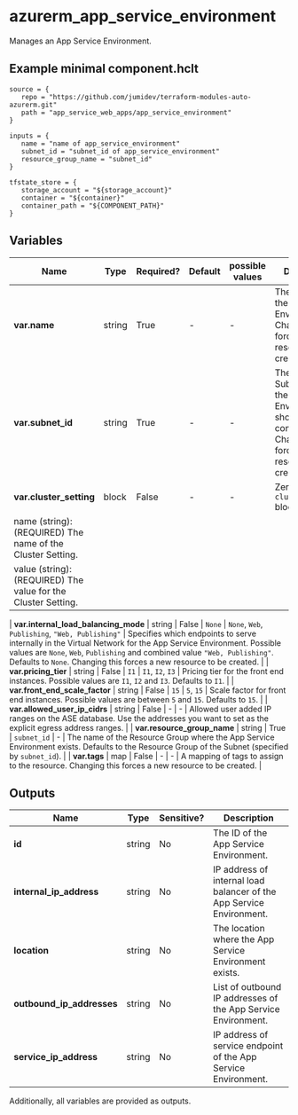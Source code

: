 # azurerm_app_service_environment

Manages an App Service Environment.

## Example minimal component.hclt

```hcl
source = {
   repo = "https://github.com/jumidev/terraform-modules-auto-azurerm.git" 
   path = "app_service_web_apps/app_service_environment" 
}

inputs = {
   name = "name of app_service_environment" 
   subnet_id = "subnet_id of app_service_environment" 
   resource_group_name = "subnet_id" 
}

tfstate_store = {
   storage_account = "${storage_account}" 
   container = "${container}" 
   container_path = "${COMPONENT_PATH}" 
}

```

## Variables

| Name | Type | Required? |  Default  |  possible values |  Description |
| ---- | ---- | --------- |  ----------- | ----------- | ----------- |
| **var.name** | string | True | -  |  -  |  The name of the App Service Environment. Changing this forces a new resource to be created. | 
| **var.subnet_id** | string | True | -  |  -  |  The ID of the Subnet which the App Service Environment should be connected to. Changing this forces a new resource to be created. | 
| **var.cluster_setting** | block | False | -  |  -  |  Zero or more `cluster_setting` blocks. | | `cluster_setting` block structure: || 
|   name (string): (REQUIRED) The name of the Cluster Setting. ||
|   value (string): (REQUIRED) The value for the Cluster Setting. ||

| **var.internal_load_balancing_mode** | string | False | `None`  |  `None`, `Web`, `Publishing`, `"Web, Publishing"`  |  Specifies which endpoints to serve internally in the Virtual Network for the App Service Environment. Possible values are `None`, `Web`, `Publishing` and combined value `"Web, Publishing"`. Defaults to `None`. Changing this forces a new resource to be created. | 
| **var.pricing_tier** | string | False | `I1`  |  `I1`, `I2`, `I3`  |  Pricing tier for the front end instances. Possible values are `I1`, `I2` and `I3`. Defaults to `I1`. | 
| **var.front_end_scale_factor** | string | False | `15`  |  `5`, `15`  |  Scale factor for front end instances. Possible values are between `5` and `15`. Defaults to `15`. | 
| **var.allowed_user_ip_cidrs** | string | False | -  |  -  |  Allowed user added IP ranges on the ASE database. Use the addresses you want to set as the explicit egress address ranges. | 
| **var.resource_group_name** | string | True | `subnet_id`  |  -  |  The name of the Resource Group where the App Service Environment exists. Defaults to the Resource Group of the Subnet (specified by `subnet_id`). | 
| **var.tags** | map | False | -  |  -  |  A mapping of tags to assign to the resource. Changing this forces a new resource to be created. | 



## Outputs

| Name | Type | Sensitive? | Description |
| ---- | ---- | --------- | --------- |
| **id** | string | No  | The ID of the App Service Environment. | 
| **internal_ip_address** | string | No  | IP address of internal load balancer of the App Service Environment. | 
| **location** | string | No  | The location where the App Service Environment exists. | 
| **outbound_ip_addresses** | string | No  | List of outbound IP addresses of the App Service Environment. | 
| **service_ip_address** | string | No  | IP address of service endpoint of the App Service Environment. | 

Additionally, all variables are provided as outputs.
